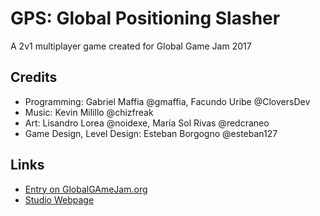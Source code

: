 # GPS: Global Positioning Slasher
A 2v1 multiplayer game created for Global Game Jam 2017

## Credits
 - Programming: Gabriel Maffia @gmaffia, Facundo Uribe @CloversDev
 - Music: Kevin Milillo @chizfreak
 - Art: Lisandro Lorea @noidexe, María Sol Rivas @redcraneo
 - Game Design, Level Design: Esteban Borgogno @esteban127 

## Links
 - [Entry on GlobalGAmeJam.org](http://globalgamejam.org/2017/games/gps-global-positioning-slasher)
 - [Studio Webpage](http://indieghost.com/)
 
